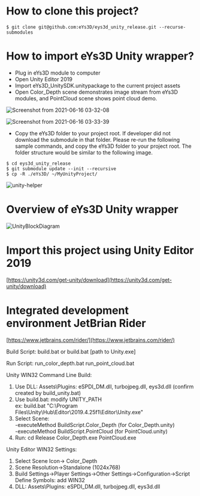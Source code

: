 # How to clone this project?

```
$ git clone git@github.com:eYs3D/eys3d_unity_release.git --recurse-submodules
```

# How to import eYs3D Unity wrapper?

- Plug in eYs3D module to computer
- Open Unity Editor 2019
- Import eYs3D_UnitySDK.unitypackage to the current project assets
- Open Color_Depth scene demonstrates image stream from eYs3D modules, and PointCloud scene shows point cloud demo.

![Screenshot from 2021-06-16 03-32-08](https://user-images.githubusercontent.com/70574111/122177319-7e35e200-ce53-11eb-9d3c-b95a344661a2.png)

![Screenshot from 2021-06-16 03-33-39](https://user-images.githubusercontent.com/70574111/122177522-b50bf800-ce53-11eb-9cd0-40f6efda358d.png)

- Copy the eYs3D folder to your project root. If developer did not download the submodule in that folder.
Please re-run the following sample commands, and copy the eYs3D folder to your project root. The folder structure would be similar to the following image.
```
$ cd eys3d_unity_release
$ git submodule update --init --recursive
$ cp -R ./eYs3D/ ~/MyUnityProject/
```

![unity-helper](https://github.com/eYs3D/eys3d_unity_release/assets/70574111/0997e645-ac6b-418d-bf9a-f4442196e1cc)


# Overview of eYs3D Unity wrapper

![UnityBlockDiagram](https://user-images.githubusercontent.com/70574111/122187338-f228b800-ce5c-11eb-9f97-bd1959db4106.png)

# Import this project using Unity Editor 2019

[https://unity3d.com/get-unity/download](https://unity3d.com/get-unity/download)

# Integrated development environment JetBrian Rider

[https://www.jetbrains.com/rider/](https://www.jetbrains.com/rider/)

Build Script:
build.bat
or
build.bat [path to Unity.exe]

Run Script:
run_color_depth.bat
run_point_cloud.bat

Unity WIN32 Command Line Build:
1. Use DLL: Assets\Plugins: eSPDI_DM.dll, turbojpeg.dll, eys3d.dll (confirm created by build_unity.bat)
2. Use build.bat: modify UNITY_PATH  
ex: build.bat "C:\Program Files\Unity\Hub\Editor\2019.4.25f1\Editor\Unity.exe"  
3. Select Scene:  
      -executeMethod BuildScript.Color_Depth (for Color_Depth.unity)  
      -executeMethod BuildScript.PointCloud (for PointCloud.unity)  
4. Run: cd Release
        Color_Depth.exe
        PointCloud.exe

Unity Editor WIN32 Settings:
1. Select Scene Icon-> Color_Depth
2. Scene Resolution->Standalone (1024x768)
3. Build Settings->Player Settings->Other Settings->Configuration->Script Define Symbols: add WIN32
4. DLL: Assets\Plugins: eSPDI_DM.dll, turbojpeg.dll, eys3d.dll
